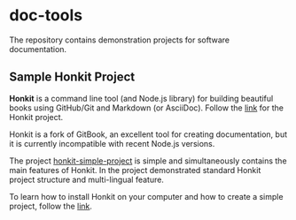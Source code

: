 # doc-tools
The repository contains demonstration projects for software documentation.

## Sample Honkit Project

**Honkit** is a command line tool (and Node.js library) for building beautiful books using GitHub/Git and Markdown (or AsciiDoc). Follow the [link](https://github.com/honkit/honkit) for the Honkit project.

Honkit is a fork of GitBook, an excellent tool for creating documentation, but it is currently incompatible with recent Node.js versions.

The project [honkit-simple-project](https://github.com/Olman62/doc-tools/tree/main/honkit-sample-project) is simple and simultaneously contains the main features of Honkit. In the project demonstrated standard Honkit project structure and multi-lingual feature.

To learn how to install Honkit on your computer and how to create a simple project, follow the [link](https://www.expknow.com/install-gitbook/).
